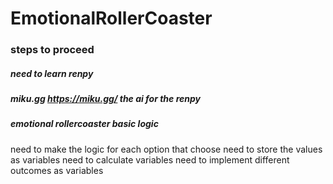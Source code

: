 # EmotionalRollerCoaster

### steps to proceed
##### need to learn renpy
##### miku.gg https://miku.gg/ the ai for the renpy
##### emotional rollercoaster basic logic
need to make the logic for each option that choose
need to store the values as variables
need to calculate variables
need to implement different outcomes as variables


